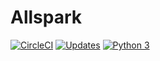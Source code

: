 # Allspark

[![CircleCI](https://circleci.com/gh/actiniumio/allspark.svg?style=svg)](https://circleci.com/gh/actiniumio/allspark)
[![Updates](https://pyup.io/repos/github/actiniumio/allspark/shield.svg)](https://pyup.io/repos/github/actiniumio/allspark/)
[![Python 3](https://pyup.io/repos/github/actiniumio/allspark/python-3-shield.svg)](https://pyup.io/repos/github/actiniumio/allspark/)
